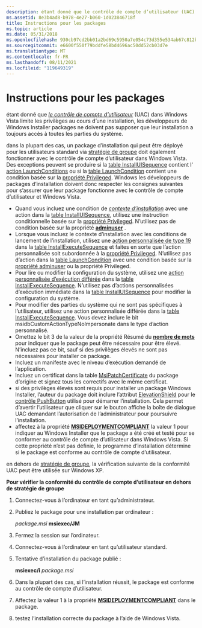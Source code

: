 ```yaml
---
description: étant donné que le contrôle de compte d’utilisateur (UAC) dans Windows Vista limite les privilèges au cours d’une installation, les développeurs de Windows Installer packages ne doivent pas supposer que leur installation a toujours accès à toutes les parties du système.
ms.assetid: 8e3b4ad8-b978-4e27-b060-1d023846718f
title: Instructions pour les packages
ms.topic: article
ms.date: 05/31/2018
ms.openlocfilehash: 930cb97cd2bb01a2bd69c5950a7e054c73d355e534ab67c812bcde44b7495b7b
ms.sourcegitcommit: e6600f550f79bddfe58bd4696ac50dd52cb03d7e
ms.translationtype: MT
ms.contentlocale: fr-FR
ms.lasthandoff: 08/11/2021
ms.locfileid: "119649319"
---
```

# <a name="guidelines-for-packages"></a>Instructions pour les packages

étant donné que [*le contrôle de compte d’utilisateur*](u-gly.md) (UAC) dans Windows Vista limite les privilèges au cours d’une installation, les développeurs de Windows Installer packages ne doivent pas supposer que leur installation a toujours accès à toutes les parties du système.

dans la plupart des cas, un package d’installation qui peut être déployé pour les utilisateurs standard via [stratégie de groupe](/previous-versions/windows/desktop/Policy/group-policy-start-page) doit également fonctionner avec le contrôle de compte d’utilisateur dans Windows Vista. Des exceptions peuvent se produire si la [table InstallUISequence](installuisequence-table.md) contient l' [action LaunchConditions](launchconditions-action.md) ou si la [table LaunchCondition](launchcondition-table.md) contient une condition basée sur la [propriété Privileged](privileged.md). Windows les développeurs de packages d’installation doivent donc respecter les consignes suivantes pour s’assurer que leur package fonctionne avec le contrôle de compte d’utilisateur et Windows Vista.

-   Quand vous incluez une condition de [*contexte d’installation*](i-gly.md) avec une action dans la [table InstallUISequence](installuisequence-table.md), utilisez une instruction conditionnelle basée sur la [propriété Privileged](privileged.md). N’utilisez pas de condition basée sur la propriété [**adminuser**](adminuser.md) .
-   Lorsque vous incluez le contexte d’installation avec les conditions de lancement de l’installation, utilisez une [action personnalisée de type 19](custom-action-type-19.md) dans la [table InstallExecuteSequence](installexecutesequence-table.md) et faites en sorte que l’action personnalisée soit subordonnée à la [propriété Privileged](privileged.md). N’utilisez pas d’action dans la [table LaunchCondition](launchcondition-table.md) avec une condition basée sur la [propriété adminuser](adminuser.md) ou la propriété Privileged.
-   Pour lire ou modifier la configuration du système, utilisez une [action personnalisée d’exécution différée](deferred-execution-custom-actions.md) dans la [table InstallExecuteSequence](installexecutesequence-table.md). N’utilisez pas d’actions personnalisées d’exécution immédiate dans la [table InstallUISequence](installuisequence-table.md) pour modifier la configuration du système.
-   Pour modifier des parties du système qui ne sont pas spécifiques à l’utilisateur, utilisez une action personnalisée différée dans la [table InstallExecuteSequence](installexecutesequence-table.md). Vous devez inclure le bit msidbCustomActionTypeNoImpersonate dans le type d’action personnalisé.
-   Omettez le bit 3 de la valeur de la propriété Résumé du [**nombre de mots**](word-count-summary.md) pour indiquer que le package peut être nécessaire pour être élevé. N’incluez pas ce bit, sauf si des privilèges élevés ne sont pas nécessaires pour installer ce package.
-   Incluez un manifeste avec le niveau d’exécution demandé de l’application.
-   Incluez un certificat dans la table [MsiPatchCertificate](msipatchcertificate-table.md) du package d’origine et signez tous les correctifs avec le même certificat.
-   si des privilèges élevés sont requis pour installer un package Windows Installer, l’auteur du package doit inclure l’attribut [ElevationShield](elevationshield-attribute.md) pour le [contrôle PushButton](pushbutton-control.md) utilisé pour démarrer l’installation. Cela permet d’avertir l’utilisateur que cliquer sur le bouton affiche la boîte de dialogue UAC demandant l’autorisation de l’administrateur pour poursuivre l’installation.
-   affectez à la propriété [**MSIDEPLOYMENTCOMPLIANT**](msideploymentcompliant.md) la valeur 1 pour indiquer au Windows Installer que le package a été créé et testé pour se conformer au contrôle de compte d’utilisateur dans Windows Vista. Si cette propriété n’est pas définie, le programme d’installation détermine si le package est conforme au contrôle de compte d’utilisateur.

en dehors de [stratégie de groupe](/previous-versions/windows/desktop/Policy/group-policy-start-page), la vérification suivante de la conformité UAC peut être utilisée sur Windows XP.

**Pour vérifier la conformité du contrôle de compte d’utilisateur en dehors de stratégie de groupe**

1.  Connectez-vous à l’ordinateur en tant qu’administrateur.
2.  Publiez le package pour une installation par ordinateur :

    *package.msi* **msiexec/JM**

3.  Fermez la session sur l’ordinateur.
4.  Connectez-vous à l’ordinateur en tant qu’utilisateur standard.
5.  Tentative d’installation du package publié :

    **msiexec/i** *package.msi*

6.  Dans la plupart des cas, si l’installation réussit, le package est conforme au contrôle de compte d’utilisateur.
7.  Affectez la valeur 1 à la propriété [**MSIDEPLOYMENTCOMPLIANT**](msideploymentcompliant.md) dans le package.
8.  testez l’installation correcte du package à l’aide de Windows Vista.

 

 
